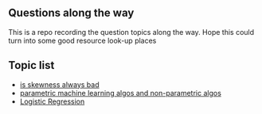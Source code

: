 ## Questions along the way

This is a repo recording the question topics along the way.
Hope this could turn into some good resource look-up places

## Topic list
* [is skewness always bad](/isSkewnessAlwaysBad.md)
* [parametric machine learning algos and non-parametric algos](/parametricAndNon.md)
* [Logistic Regression](/logisticRegression.md)
